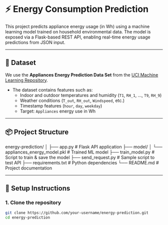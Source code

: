 # ⚡ Energy Consumption Prediction

This project predicts appliance energy usage (in Wh) using a machine learning model trained on household environmental data. The model is exposed via a Flask-based REST API, enabling real-time energy usage predictions from JSON input.

---

## 📁 Dataset

We use the **Appliances Energy Prediction Data Set** from the [UCI Machine Learning Repository](https://archive.ics.uci.edu/ml/datasets/Appliances+energy+prediction).

- The dataset contains features such as:
  - Indoor and outdoor temperatures and humidity (`T1`, `RH_1`, …, `T9`, `RH_9`)
  - Weather conditions (`T_out`, `RH_out`, `Windspeed`, etc.)
  - Timestamp features (`hour`, `day`, `weekday`)
  - Target: `Appliances` energy use in Wh

---

## 📦 Project Structure

energy-prediction/
│
├── app.py # Flask API application
├── model/
│ └── appliances_energy_model.pkl # Trained ML model
├── train_model.py # Script to train & save the model
├── send_request.py # Sample script to test API
├── requirements.txt # Python dependencies
└── README.md # Project documentation

---

## 🚀 Setup Instructions

### 1. Clone the repository

```bash
git clone https://github.com/your-username/energy-prediction.git
cd energy-prediction
